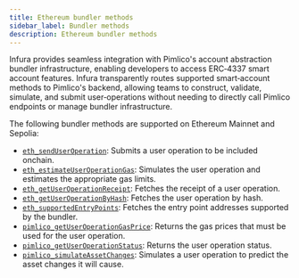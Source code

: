 ```yaml
---
title: Ethereum bundler methods
sidebar_label: Bundler methods
description: Ethereum bundler methods
---
```


Infura provides seamless integration with Pimlico's account abstraction bundler infrastructure, enabling
developers to access ERC‑4337 smart account features.
Infura transparently routes supported smart‑account methods to Pimlico's backend, allowing
teams to construct, validate, simulate, and submit user‑operations without needing to directly call
Pimlico endpoints or manage bundler infrastructure.

The following bundler methods are supported on Ethereum Mainnet and Sepolia:

- [`eth_sendUserOperation`](./eth_senduseroperation): Submits a user operation to be included onchain.
- [`eth_estimateUserOperationGas`](./eth_estimateuseroperationgas): Simulates the user operation and estimates the appropriate gas limits.
- [`eth_getUserOperationReceipt`](./eth_getuseroperationreceipt): Fetches the receipt of a user operation.
- [`eth_getUserOperationByHash`](./eth_getuseroperationbyhash): Fetches the user operation by hash.
- [`eth_supportedEntryPoints`](./eth_supportedentrypoints): Fetches the entry point addresses supported by the bundler.
- [`pimlico_getUserOperationGasPrice`](./pimlico_getuseroperationgasprice): Returns the gas prices that must be used for the user operation.
- [`pimlico_getUserOperationStatus`](./pimlico_getuseroperationstatus): Returns the user operation status.
- [`pimlico_simulateAssetChanges`](./pimlico_simulateassetchanges): Simulates a user operation to predict the asset changes it will cause.
